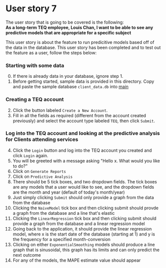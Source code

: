 # User story 7
The user story that is going to be covered is the following:  
**As a long-term TEQ employee, Louis Chan, I want to be able to see any predictive models that are appropriate for a specific subject**

This user story is about the feature to run predicitive models based off of the data in the database. This user story has been completed and to test out the feature as a user, follow the steps below:

### Starting with some data
  0. If there is already data in your database, ignore step 1.
  1. Before getting started, sample data is provided in this directory. Copy and paste the sample database `client_data.db` into [main](../../main)

### Creating a TEQ account
  2. Click the button labeled `Create a New Account`.
  3. Fill in all the fields as required (different from the account created previously) and select the account type labeled `TEQ`, then click `Submit`.

### Log into the TEQ account and looking at the predictive analysis for Clients attending services
  4. Click the `Login` button and log into the TEQ account you created and click `Login` again.
  5. You will be greeted with a message asking "Hello x. What would you like to do?"
  6. Click on `Generate Reports`
  7. Click on `Predictive Analysis`
  8. There should be 5 tick boxes, and two dropdown fields. The tick boxes are any models that a user would like to see, and the dropdown fields are the month and year (default of today's month/year)
  9. Just simply clicking `Submit` should only provide a graph from the data from the database
  10. Clicking the `NaiveModel` tick box and then clicking submit should provde a graph from the database and a line that's elastic
  11. Clicking the `LinearRegression` tick box and then clicking submit should provide a graph from the database and a linear regression model
  13. Going back to the application, it should provide the linear regression model, where x is the start date of the database (starting at 1) and y is the frequency for a specified month-conversion
  14. Clicking on either `ExponentialSmoothing` models should produce a line graph that is sinusoidal, this graph has its limits and can only predict the next outcome
  15. For any of the models, the MAPE estimate value should appear
